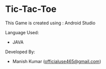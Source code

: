 # Tic-Tac-Toe
This Game is created using : Android Studio

Language Used:
- JAVA

Developed By:
- Manish Kumar (officialuse465@gmail.com)
